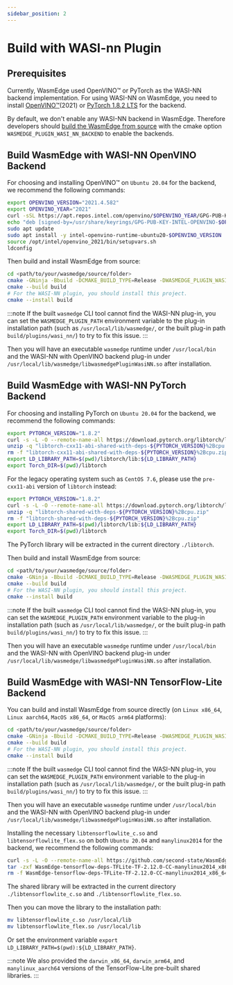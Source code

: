 ```yaml
---
sidebar_position: 2
---
```


# Build with WASI-nn Plugin

## Prerequisites

Currently, WasmEdge used OpenVINO™ or PyTorch as the WASI-NN backend implementation. For using WASI-NN on WasmEdge, you need to install [OpenVINO™](https://docs.openvino.ai/2021.4/openvino_docs_install_guides_installing_openvino_linux.html#)(2021) or [PyTorch 1.8.2 LTS](https://pytorch.org/get-started/locally/) for the backend.

By default, we don't enable any WASI-NN backend in WasmEdge. Therefore developers should [build the WasmEdge from source](../os/linux.md) with the cmake option `WASMEDGE_PLUGIN_WASI_NN_BACKEND` to enable the backends.

## Build WasmEdge with WASI-NN OpenVINO Backend

For choosing and installing OpenVINO™ on `Ubuntu 20.04` for the backend, we recommend the following commands:

```bash
export OPENVINO_VERSION="2021.4.582"
export OPENVINO_YEAR="2021"
curl -sSL https://apt.repos.intel.com/openvino/$OPENVINO_YEAR/GPG-PUB-KEY-INTEL-OPENVINO-$OPENVINO_YEAR | sudo gpg --dearmor > /usr/share/keyrings/GPG-PUB-KEY-INTEL-OPENVINO-$OPENVINO_YEAR.gpg
echo "deb [signed-by=/usr/share/keyrings/GPG-PUB-KEY-INTEL-OPENVINO-$OPENVINO_YEAR.gpg] https://apt.repos.intel.com/openvino/$OPENVINO_YEAR all main" | sudo tee /etc/apt/sources.list.d/intel-openvino-$OPENVINO_YEAR.list
sudo apt update
sudo apt install -y intel-openvino-runtime-ubuntu20-$OPENVINO_VERSION
source /opt/intel/openvino_2021/bin/setupvars.sh
ldconfig
```

Then build and install WasmEdge from source:

```bash
cd <path/to/your/wasmedge/source/folder>
cmake -GNinja -Bbuild -DCMAKE_BUILD_TYPE=Release -DWASMEDGE_PLUGIN_WASI_NN_BACKEND="OpenVINO"
cmake --build build
# For the WASI-NN plugin, you should install this project.
cmake --install build
```

<!-- prettier-ignore -->
:::note
If the built `wasmedge` CLI tool cannot find the WASI-NN plug-in, you can set the `WASMEDGE_PLUGIN_PATH` environment variable to the plug-in installation path (such as `/usr/local/lib/wasmedge/`, or the built plug-in path `build/plugins/wasi_nn/`) to try to fix this issue.
:::

Then you will have an executable `wasmedge` runtime under `/usr/local/bin` and the WASI-NN with OpenVINO backend plug-in under `/usr/local/lib/wasmedge/libwasmedgePluginWasiNN.so` after installation.

## Build WasmEdge with WASI-NN PyTorch Backend

For choosing and installing PyTorch on `Ubuntu 20.04` for the backend, we recommend the following commands:

```bash
export PYTORCH_VERSION="1.8.2"
curl -s -L -O --remote-name-all https://download.pytorch.org/libtorch/lts/1.8/cpu/libtorch-cxx11-abi-shared-with-deps-${PYTORCH_VERSION}%2Bcpu.zip
unzip -q "libtorch-cxx11-abi-shared-with-deps-${PYTORCH_VERSION}%2Bcpu.zip"
rm -f "libtorch-cxx11-abi-shared-with-deps-${PYTORCH_VERSION}%2Bcpu.zip"
export LD_LIBRARY_PATH=$(pwd)/libtorch/lib:${LD_LIBRARY_PATH}
export Torch_DIR=$(pwd)/libtorch
```

For the legacy operating system such as `CentOS 7.6`, please use the `pre-cxx11-abi` version of `libtorch` instead:

```bash
export PYTORCH_VERSION="1.8.2"
curl -s -L -O --remote-name-all https://download.pytorch.org/libtorch/lts/1.8/cpu/libtorch-shared-with-deps-${PYTORCH_VERSION}%2Bcpu.zip
unzip -q "libtorch-shared-with-deps-${PYTORCH_VERSION}%2Bcpu.zip"
rm -f "libtorch-shared-with-deps-${PYTORCH_VERSION}%2Bcpu.zip"
export LD_LIBRARY_PATH=$(pwd)/libtorch/lib:${LD_LIBRARY_PATH}
export Torch_DIR=$(pwd)/libtorch
```

The PyTorch library will be extracted in the current directory `./libtorch`.

Then build and install WasmEdge from source:

```bash
cd <path/to/your/wasmedge/source/folder>
cmake -GNinja -Bbuild -DCMAKE_BUILD_TYPE=Release -DWASMEDGE_PLUGIN_WASI_NN_BACKEND="PyTorch"
cmake --build build
# For the WASI-NN plugin, you should install this project.
cmake --install build
```

<!-- prettier-ignore -->
:::note
If the built `wasmedge` CLI tool cannot find the WASI-NN plug-in, you can set the `WASMEDGE_PLUGIN_PATH` environment variable to the plug-in installation path (such as `/usr/local/lib/wasmedge/`, or the built plug-in path `build/plugins/wasi_nn/`) to try to fix this issue.
:::

Then you will have an executable `wasmedge` runtime under `/usr/local/bin` and the WASI-NN with OpenVINO backend plug-in under `/usr/local/lib/wasmedge/libwasmedgePluginWasiNN.so` after installation.

## Build WasmEdge with WASI-NN TensorFlow-Lite Backend

You can build and install WasmEdge from source directly (on `Linux x86_64`, `Linux aarch64`, `MacOS x86_64`, or `MacOS arm64` platforms):

```bash
cd <path/to/your/wasmedge/source/folder>
cmake -GNinja -Bbuild -DCMAKE_BUILD_TYPE=Release -DWASMEDGE_PLUGIN_WASI_NN_BACKEND="TensorflowLite"
cmake --build build
# For the WASI-NN plugin, you should install this project.
cmake --install build
```

<!-- prettier-ignore -->
:::note
If the built `wasmedge` CLI tool cannot find the WASI-NN plug-in, you can set the `WASMEDGE_PLUGIN_PATH` environment variable to the plug-in installation path (such as `/usr/local/lib/wasmedge/`, or the built plug-in path `build/plugins/wasi_nn/`) to try to fix this issue.
:::

Then you will have an executable `wasmedge` runtime under `/usr/local/bin` and the WASI-NN with OpenVINO backend plug-in under `/usr/local/lib/wasmedge/libwasmedgePluginWasiNN.so` after installation.

Installing the necessary `libtensorflowlite_c.so` and `libtensorflowlite_flex.so` on both `Ubuntu 20.04` and `manylinux2014` for the backend, we recommend the following commands:

```bash
curl -s -L -O --remote-name-all https://github.com/second-state/WasmEdge-tensorflow-deps/releases/download/TF-2.12.0-CC/WasmEdge-tensorflow-deps-TFLite-TF-2.12.0-CC-manylinux2014_x86_64.tar.gz
tar -zxf WasmEdge-tensorflow-deps-TFLite-TF-2.12.0-CC-manylinux2014_x86_64.tar.gz
rm -f WasmEdge-tensorflow-deps-TFLite-TF-2.12.0-CC-manylinux2014_x86_64.tar.gz
```

The shared library will be extracted in the current directory `./libtensorflowlite_c.so` and `./libtensorflowlite_flex.so`.

Then you can move the library to the installation path:

```bash
mv libtensorflowlite_c.so /usr/local/lib
mv libtensorflowlite_flex.so /usr/local/lib
```

Or set the environment variable `export LD_LIBRARY_PATH=$(pwd):${LD_LIBRARY_PATH}`.

<!-- prettier-ignore -->
:::note
We also provided the `darwin_x86_64`, `darwin_arm64`, and `manylinux_aarch64` versions of the TensorFlow-Lite pre-built shared libraries.
:::
